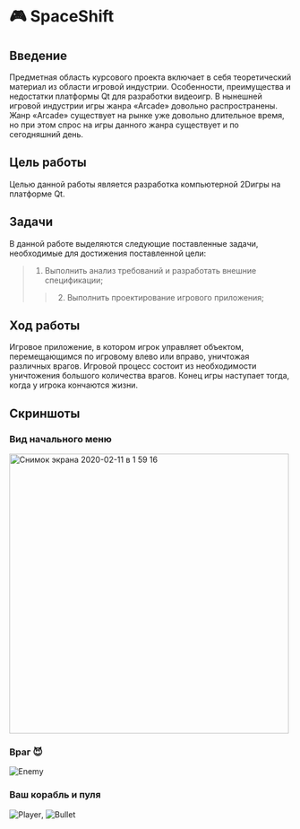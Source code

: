 # :video_game: SpaceShift
## Введение
Предметная область курсового проекта включает в себя теоретический материал из области игровой индустрии. Особенности, преимущества и недостатки платформы Qt для разработки видеоигр.
В нынешней игровой индустрии игры жанра «Arcade» довольно распространены. Жанр «Arcade» существует на рынке уже довольно длительное время, но при этом спрос на игры данного жанра существует и по сегодняшний день. 
## Цель работы
Целью данной работы является разработка компьютерной 2Dигры на платформе Qt.
## Задачи
В данной работе выделяются следующие поставленные задачи, необходимые для достижения поставленной цели:
> 1. Выполнить анализ требований и разработать внешние спецификации;
>> 2. Выполнить проектирование игрового приложения;

## Ход работы
Игровое приложение, в котором игрок управляет объектом, перемещающимся по игровому влево или вправо, уничтожая различных врагов.
Игровой процесс состоит из необходимости уничтожения большого количества врагов. Конец игры наступает тогда, когда у игрока кончаются жизни.
## Скриншоты
### Вид начального меню 
<img width="499" alt="Снимок экрана 2020-02-11 в 1 59 16" src="https://user-images.githubusercontent.com/47750099/74198333-217c5300-4c72-11ea-9849-c8e4f5761c32.png">

### Враг :smiling_imp:

![Enemy](https://user-images.githubusercontent.com/47750099/74195880-41f5de80-4c6d-11ea-824d-d0496e5b6cca.png)

### Ваш корабль и пуля 

![Player](https://user-images.githubusercontent.com/47750099/74195890-43270b80-4c6d-11ea-9f66-f9aba89b862f.png), ![Bullet](https://user-images.githubusercontent.com/47750099/74195878-41f5de80-4c6d-11ea-9215-2347330f4300.png)















